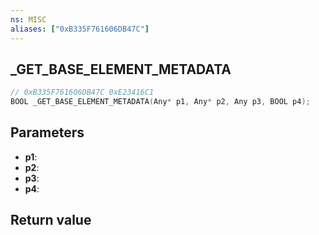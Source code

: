 ```yaml
---
ns: MISC
aliases: ["0xB335F761606DB47C"]
---
```

## _GET_BASE_ELEMENT_METADATA

```c
// 0xB335F761606DB47C 0xE23416C1
BOOL _GET_BASE_ELEMENT_METADATA(Any* p1, Any* p2, Any p3, BOOL p4);
```

## Parameters
* **p1**: 
* **p2**: 
* **p3**: 
* **p4**: 

## Return value

